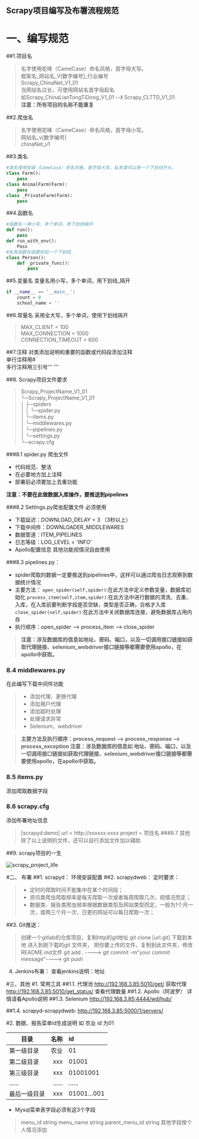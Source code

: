 ﻿Scrapy项目编写及布署流程规范
------
# 一、编写规范
##1.项目名
> 名字使用驼峰（CameCase）命名风格，首字母大写。<br>
> 框架名_网站名_V[数字编号]_行业编号 <br>
> Scrapy_ChinaNet_V1_01 <br>
> 当网站名过长，可使用网站名首字母起名 <br>
> 如Scrapy_ChinaLianTongTiDong_V1_01 --》  Scrapy_CLTTD_V1_01 <br>
**注意：所有项目的名称不能重复**

##2.爬虫名
> 名字使用驼峰（CameCase）命名风格，首字母小写。<br>
> 网站名_v[数字编号]<br>
> chinaNet_v1<br>

##3.类名
```python
#类名使用驼峰（CameCase）命名风格，首字母大写，私有类可以用一个下划线开头。
class Farm():
    pass
class AnimalFarm(Farm):
    pass
class _PrivateFarm(Farm):
    pass
```

##4.函数名
```python
#函数名一律小写，多个单词，用下划线隔开
def run():
    pass
def run_with_env():
    Pass
#私有函数在函数前加一个下划线_
class Person():
    def _private_func():
        pass
```

##5.变量名
变量名用小写，多个单词，用下划线_隔开
```python
if __name__ == '__main__':
    count = 0
    school_name = ''
```

##6.常量名
采用全大写，多个单词，使用下划线隔开 <br>
> MAX_CLIENT = 100 <br>
> MAX_CONNECTION = 1000 <br>
>CONNECTION_TIMEOUT = 600

##7.注释
对类添加说明和重要的函数或代码段添加注释 <br>
单行注释用# <br>
多行注释用三引号''' '''<br>

##8. Scrapy项目文件要求

> Scrapy_ProjectName_V1_01 <br>
> └─Scrapy_ProjectName_V1_01 <br>
> │     ├─spiders <br>
> │     │  └─spider.py <br>
> │     └─items.py <br>
> │     └─middlewares.py <br>
> │     └─pipelines.py <br>
> │     └─settings.py <br>
> └─scrapy.cfg

###8.1  spider.py 爬虫文件
*	代码规范、整洁
*	在必要地方加上注释
*	部署前必须要加上去重功能

**注意：不要在此做数据入库操作，要推送到pipelines**

###8.2  Settings.py爬虫配置文件
必须使用
* 下载延迟：DOWNLOAD_DELAY = 3 （3秒以上）
* 下载中间件：DOWNLOADER_MIDDLEWARES  
* 数据管道：ITEM_PIPELINES
* 日志等级：LOG_LEVEL = 'INFO'
* Apollo配置信息
其他功能视情况自由使用

###8.3  pipelines.py：
* spider爬取的数据一定要推送到pipelines中，这样可以通过爬虫日志观察到数据统计情况
* 主要方法：
	`open_spider(self,spider)`:在此方法中定义参数变量，数据库初始化
	`process_item(self,item,spider)`:在此方法中进行数据的清洗、去重、入库，在入库前要判断字段是否空缺，类型是否正确，合格才入库
    `close_spider(self,spider)`:在此方法中关闭数据库连接，避免数据库占用内存
*  执行顺序：open_spider --> process_item --> close_spider

> **注意：涉及数据库的信息如地址、密码、端口，以及一切调用接口链接如获取代理链接、selenium_webdriver接口链接等都需要使用apollo，在apollo中获取。**

### 8.4  middlewares.py
在此编写下载中间件功能
> * 添加代理、更换代理
> * 添加用户代理
> * 添加超时处理
> * 处理请求异常
> * Selenium，webdriver

> **主要方法及执行顺序：process_request --> process_response  -->  process_exception
注意：涉及数据库的信息如 地址、密码、端口，以及一切调用接口链接如获取代理链接、selenium_webdriver接口链接等都需要使用apollo，在apollo中获取。**

### 8.5  items.py
添加爬取数据字段

### 8.6  scrapy.cfg
添加布署地址信息
>[scrapyd:demo]
>url = http://xxxxxx:xxxx
>project = 项目名
###8.7 其他
   除了以上说明的文件，还可以自行添加文件加以辅助


##9. scrapy项目的一生

![scrapy_project_life](/img/scrapy_project_life.png)

#二、 布署
##1. scrapyd：
环境安装配置
##2. scrapydweb：
定时要求：
> * 定时的爬取时间不能集中在某个时间段；
> * 资讯类爬虫爬取频率是每天爬取一次或者每周爬取几次，视情况而定；
> * 数据类、报告类爬虫频率根据数据类型及网站类型而定，一般为1个月一次，或两三个月一次，日更的网站可以每日爬取一次；

##3. Git推送：
>创建一个gitlab的仓库项目，复制http的git地址
git clone [url.git]  下载到本地
进入到刚下载的git 文件夹， 把你要上传的文件，复制到此文件夹，修改README.md文件
git add . ---->   git commit -m"your commit message"----> git push
4. Jenkins布署：
查看jenkins说明：地址

#三、其他
#1. 常用工具
##1.1.	代理池
http://192.168.3.85:5010/get/  获取代理
http://192.168.3.85:5010/get_status/  查看代理数量
##1.2.	Apollo（阿波罗）
详情请看Apollo说明
##1.3.	Selenium
http://192.168.3.85:4444/wd/hub/

##1.4.	scrapyd-scrapydweb:
http://192.168.3.85:5000/1/servers/

#2. 数据、报告菜单id生成说明
如 农业 id 为01
  
|目录|名称|id|
|------|-----:|:-----|
|第一级目录|农业|01|
|第二级目录|xxx|01001|
|第三级目录|xxx|01001001|
|......| ......|......|
|最后一级目录|xxx|01001…001|
	
* Mysql菜单表字段必须有这3个字段
> menu_id				 string
> menu_name 				string
> parent_menu_id			string
其他字段按个人情况添加



